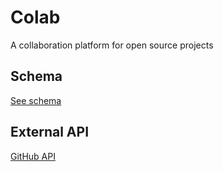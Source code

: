 # Colab

A collaboration platform for open source projects

## Schema

[See schema](https://dbdiagram.io/d/624c4d07d043196e39fd1b67)


## External API

[GitHub API](https://docs.github.com/en/rest)

